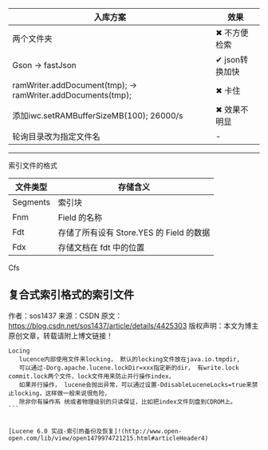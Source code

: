 |入库方案|效果|
------------- | ------------- 
|两个文件夹                                                    | ✖ 不方便检索|
|Gson -> fastJson                                             | ✔ json转换加快| 
|ramWriter.addDocument(tmp); -> ramWriter.addDocuments(tmp);  | ✖ 卡住|
|添加iwc.setRAMBufferSizeMB(100);  26000/s                    | ✖ 效果不明显|
|轮询目录改为指定文件名                                          | - |
------------------------


索引文件的格式

|文件类型|存储含义|
| --------- | ------------- |
|Segments|索引块|
|Fnm|Field 的名称|
|Fdt|存储了所有设有 Store.YES 的 Field 的数据|
|Fdx|存储文档在 fdt 中的位置|

Cfs

复合式索引格式的索引文件
--------------------- 
作者：sos1437 
来源：CSDN 
原文：https://blog.csdn.net/sos1437/article/details/4425303 
版权声明：本文为博主原创文章，转载请附上博文链接！
````
Locing
   lucence内部使用文件来locking， 默认的locking文件放在java.io.tmpdir,
   可以通过-Dorg.apache.lucene.lockDir=xxx指定新的dir， 有write.lock commit.lock两个文件，lock文件用来防止并行操作index，
   如果并行操作， lucene会抛出异常，可以通过设置-DdisableLuceneLocks=true来禁止locking，这样做一般来说很危险，
   除非你有操作系 统或者物理级别的只读保证，比如把index文件刻盘到CDROM上。
```


[Lucene 6.0 实战-索引热备份及恢复]!(http://www.open-open.com/lib/view/open1479974721215.html#articleHeader4)
